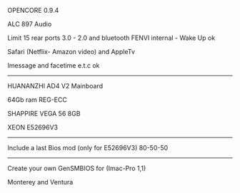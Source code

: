 OPENCORE 0.9.4

ALC 897 Audio

Limit 15 rear ports 3.0 - 2.0 and bluetooth FENVI internal - Wake Up ok

Safari (Netflix- Amazon video) and AppleTv

Imessage and facetime e.t.c ok

------------------------------------------

HUANANZHI AD4 V2 Mainboard

64Gb ram REG-ECC

SHAPPIRE VEGA 56 8GB

XEON E52696V3

------------------------------------------
Include a last Bios mod (only for E52696V3) 80-50-50

------------------------------------------
Create your own GenSMBIOS for (Imac-Pro 1,1)

Monterey and Ventura
